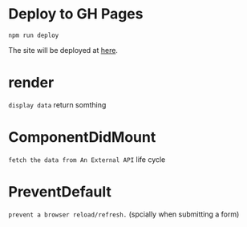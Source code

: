 # Deploy to GH Pages

`npm run deploy`

The site will be deployed at [here](http://sarashahbaig.github.io/mezbaan).

# render 
`display data` return somthing
# ComponentDidMount 
`fetch the data from An External API`   life cycle

# PreventDefault
`prevent a browser reload/refresh.` (spcially when submitting a form)
